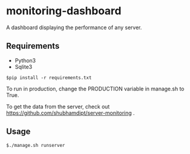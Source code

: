 # monitoring-dashboard
A dashboard displaying the performance of any server.


## Requirements

* Python3
* Sqlite3

```
$pip install -r requirements.txt
```

To run in production, change the PRODUCTION variable in manage.sh to True.

To get the data from the server, check out https://github.com/shubhamdipt/server-monitoring .


## Usage
```
$./manage.sh runserver
```